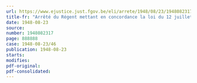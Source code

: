 ```yaml
---
url: https://www.ejustice.just.fgov.be/eli/arrete/1948/08/23/1948082317/justel
title-fr: "Arrêté du Régent mettant en concordance la loi du 12 juillet 1939 instituant un fonds national de garantie pour la réparation des dégâts houillers avec la loi du 23 décembre 1946 portant création d'un Conseil d'Etat"
date: 1948-08-23
source:
number: 1948082317
page: 888888
case: 1948-08-23/46
publication: 1948-08-23
starts:
modifies:
pdf-original:
pdf-consolidated:
---
```


